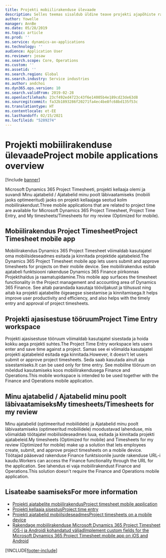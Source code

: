 ```yaml
---
title: Projekti mobiilirakenduse ülevaade
description: Selles teemas sisaldub üldine teave projekti ajapõhiste rakenduste kohta Microsoft Dynamics 365 Project Timesheetis, projekti kellaaja olemis ja suvandis Minu ajatabelid / Ajatabelid, mis on mobiilsideseadmes kättesaadav.
author: Yowelle
manager: AnnBe
ms.date: 05/28/2019
ms.topic: article
ms.prod: ''
ms.service: dynamics-ax-applications
ms.technology: ''
audience: Application User
ms.reviewer: josaw
ms.search.scope: Core, Operations
ms.custom: ''
ms.assetid: ''
ms.search.region: Global
ms.search.industry: Service industries
ms.author: andchoi
ms.dyn365.ops.version: 10
ms.search.validFrom: 2019-02-28
ms.openlocfilehash: 23cf492ed4723c43f6e14005b4e189cd23de63d8
ms.sourcegitcommit: fa32b1893286f20271fa4ec4be8fc68bd135f53c
ms.translationtype: HT
ms.contentlocale: et-EE
ms.lasthandoff: 02/15/2021
ms.locfileid: "5289274"
---
```

# <a name="project-mobile-applications-overview"></a><span data-ttu-id="cfda8-103">Projekti mobiilirakenduse ülevaade</span><span class="sxs-lookup"><span data-stu-id="cfda8-103">Project mobile applications overview</span></span>

[!include [banner](../includes/banner.md)]

<span data-ttu-id="cfda8-104">Microsoft Dynamics 365 Project Timesheeti, projekti kellaaja olemi ja suvandi Minu ajatabelid / Ajatabelid minu poolt läbivaatamiseks (mobiili jaoks optimeeritud) jaoks on projekti kellaajaga seotud kolm mobiilirakendust.</span><span class="sxs-lookup"><span data-stu-id="cfda8-104">Three mobile applications that are related to project time are available for Microsoft Dynamics 365 Project Timesheet, Project Time Entry, and My timesheets/Timesheets for my review (Optimized for mobile).</span></span>

## <a name="project-timesheet-mobile-app"></a><span data-ttu-id="cfda8-105">Mobiilirakendus Project Timesheet</span><span class="sxs-lookup"><span data-stu-id="cfda8-105">Project Timesheet mobile app</span></span>

<span data-ttu-id="cfda8-106">Mobiilirakendus Dynamics 365 Project Timesheet võimaldab kasutajatel oma mobiilsideseadmes esitada ja kinnitada projektide ajatabeleid.</span><span class="sxs-lookup"><span data-stu-id="cfda8-106">The Dynamics 365 Project Timesheet mobile app lets users submit and approve timesheets for projects on their mobile device.</span></span> <span data-ttu-id="cfda8-107">See mobiilirakendus esitab ajatabeli funktsiooni rakenduse Dynamics 365 Finance piirkonnas Projektihaldus ja raamatupidamine.</span><span class="sxs-lookup"><span data-stu-id="cfda8-107">This mobile app surfaces the timesheet functionality in the Project management and accounting area of Dynamics 365 Finance.</span></span> <span data-ttu-id="cfda8-108">See aitab parandada kasutaja tööviljakust ja tõhusust ning aitab ka projekti ajatabelite õigeaegse sisestamise ja kinnitamisega.</span><span class="sxs-lookup"><span data-stu-id="cfda8-108">It helps improve user productivity and efficiency, and also helps with the timely entry and approval of project timesheets.</span></span>

## <a name="project-time-entry-workspace"></a><span data-ttu-id="cfda8-109">Projekti ajasisestuse tööruum</span><span class="sxs-lookup"><span data-stu-id="cfda8-109">Project Time Entry workspace</span></span>

<span data-ttu-id="cfda8-110">Projekti ajasisestuse tööruum võimaldab kasutajatel sisestada ja hoida kokku aega projekti suhtes.</span><span class="sxs-lookup"><span data-stu-id="cfda8-110">The Project Time Entry workspace lets users enter and save time against a project.</span></span> <span data-ttu-id="cfda8-111">Samas see ei võimalda kasutajatel projekti ajatabeleid esitada ega kinnitada.</span><span class="sxs-lookup"><span data-stu-id="cfda8-111">However, it doesn't let users submit or approve project timesheets.</span></span> <span data-ttu-id="cfda8-112">Seda saab kasutada ainult aja sisestamiseks.</span><span class="sxs-lookup"><span data-stu-id="cfda8-112">It can be used only for time entry.</span></span> <span data-ttu-id="cfda8-113">See mobiilne tööruum on mõeldud kasutamiseks koos mobiilirakendusega Finance and Operations.</span><span class="sxs-lookup"><span data-stu-id="cfda8-113">This mobile workspace is intended to be used together with the Finance and Operations mobile application.</span></span>

## <a name="my-timesheetstimesheets-for-my-review"></a><span data-ttu-id="cfda8-114">Minu ajatabelid / Ajatabelid minu poolt läbivaatamiseks</span><span class="sxs-lookup"><span data-stu-id="cfda8-114">My timesheets/Timesheets for my review</span></span>

<span data-ttu-id="cfda8-115">Minu ajatabelid (optimeeritud mobiilidele) ja Ajatabelid minu poolt läbivaatamiseks (optimeeritud mobiilidele) moodustavad lahenduse, mis võimaldab töötajatel mobiilsideseadmes luua, esitada ja kinnitada projekti ajatabeleid.</span><span class="sxs-lookup"><span data-stu-id="cfda8-115">My timesheets (Optimized for mobile) and Timesheets for my review (Optimized for mobile) make up a solution that lets employees create, submit, and approve project timesheets on a mobile device.</span></span> <span data-ttu-id="cfda8-116">Töötajad pääsevad rakenduse Finance funktsioonile juurde rakenduse URL-i kaudu.</span><span class="sxs-lookup"><span data-stu-id="cfda8-116">Workers can access the Finance functionality through the URL for the application.</span></span> <span data-ttu-id="cfda8-117">See lahendus ei vaja mobiilirakendust Finance and Operations.</span><span class="sxs-lookup"><span data-stu-id="cfda8-117">This solution doesn't require the Finance and Operations mobile application.</span></span>

## <a name="for-more-information"></a><span data-ttu-id="cfda8-118">Lisateabe saamiseks</span><span class="sxs-lookup"><span data-stu-id="cfda8-118">For more information</span></span>

- [<span data-ttu-id="cfda8-119">Projekti ajatabelite mobiilirakendus</span><span class="sxs-lookup"><span data-stu-id="cfda8-119">Project timesheet mobile application</span></span>](project-timesheet.md)
- [<span data-ttu-id="cfda8-120">Projekti kellaaja sisestus</span><span class="sxs-lookup"><span data-stu-id="cfda8-120">Project time entry</span></span>]( project-time-entry-mobile-workspace.md)
- [<span data-ttu-id="cfda8-121">Projekti ajatabelid mobiilsideseadmes</span><span class="sxs-lookup"><span data-stu-id="cfda8-121">Project timesheets on a mobile device</span></span>](Mobile-timesheets.md)
- [<span data-ttu-id="cfda8-122">Rakendage mobiilirakenduse Microsoft Dynamics 365 Project Timesheet iOS-i ja Androidi kohandatud väljad</span><span class="sxs-lookup"><span data-stu-id="cfda8-122">Implement custom fields for the Microsoft Dynamics 365 Project Timesheet mobile app on iOS and Android</span></span>](custom-fields-mobile.md)


[!INCLUDE[footer-include](../includes/footer-banner.md)]